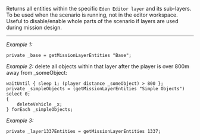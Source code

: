 Returns all entities within the specific `Eden Editor layer` and its sub-layers.
To be used when the scenario is running, not in the editor workspace.
Useful to disable/enable whole parts of the scenario if layers are used during mission design.


---
*Example 1:*
```sqf
private _base = getMissionLayerEntities "Base";
```

*Example 2:*
delete all objects within that layer after the player is over 800m away from _someObject:

```sqf
waitUntil { sleep 1; (player distance _someObject) > 800 };
private _simpleObjects = (getMissionLayerEntities "Simple Objects") select 0;
{
	deleteVehicle _x;
} forEach _simpleObjects;
```

*Example 3:*
```sqf
private _layer1337Entities = getMissionLayerEntities 1337;
```